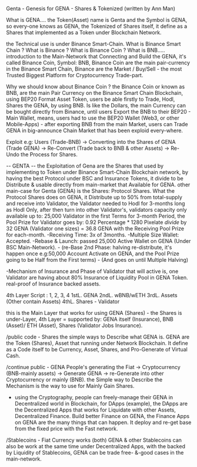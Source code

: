 Genta - Genesis for GENA - Shares & Tokenized (written by Ann Man)

What is GENA.... the Token(Asset) name is Genta and the Symbol is GENA, so every-one knows as GENA, the Tokenized of Shares itself, it define as a Shares that implemented as a Token under Blockchain Network.

the Technical use is under Binance Smart-Chain. What is Binance Smart Chain ? What is Binance ? What is Binance Coin ? What is BNB.....
introduction to the Main-Network that Connecting and Build the GENA, it's called Binance Coin, Symbol: BNB, Binance Coin are the main pair-currency in the Binance Smart Chain, Binance are the Market / Buy/Sell - the most Trusted Biggest Platform for Cryptocurrency Trade-part.

Why we should know about Binance Coin ? the Binance Coin or known as BNB, are the main Pair Currency on the Binance Smart Chain Blockchain, using BEP20 Format Asset Token, users be able firstly to Trade, Hodl, Shares the GENA, by using BNB. Is like the Dollars, the main Currency can be bought directly from Binance, until users Export the BNB to their BEP20 - Main Wallet, means, users had to use the BEP20 Wallet (Web3, or other Mobile-Apps) - after exporting BNB from the main Market, users can Trade GENA in big-announce Chain Market that has been exploid every-where.

Exploit e.g: Users (Trade-BNB) -> Converting into the Shares of GENA (Trade GENA) -> Re-Convert (Trade back to BNB & other Assets) -> Re-Undo the Process for Shares.

 -- GENTA -- 
the Exploitation of Gena are the Shares that used by implementing to Token under Binance Smart-Chain Blockchain network, by having the best Protocol under BSC and Insurance Tokens, it divide to be Distribute & usable directly from main-market that Available for GENA. 
other main-case for Genta (GENA) is the Shares: Protocol Shares. What the Protocol Shares does on GENA, it Distribute up to 50% from total-supply and receive into Validator, the Validator needed to Hodl for 3-months long as Hodl Only, after then turn into other Validator's, validators capacity only available up to: 25,000 Validator in the first Terms for 3-month Period, the Pool Prize for Validator goes by: 0.92 Percentage * 1280 Pixelate *divide* by 32 GENA (Validator one sizes) = 36.8 GENA with the Receiving Pool Prize for each-month.
-Receiving Time: 3x of 3months.
-Multiple Size Wallet: Accepted.
-Rebase & Launch: passed 25,000 Active Wallet on GENA (Under BSC Main-Network). - (re-Base 2nd Phase: halving re-distribute, it's happen once e.g:50,000 Account Activate on GENA, and the Pool Prize going to be Half from the First terms) - (And goes on until Multiple Halving)

-Mechanism of Insurance and Phase of Validator that will active is, one Validator are having about 80% Insurance of Liquidity Pool in GENA Token.
real-proof of Insurance backed assets.

4th Layer Script : 1, 2, 3, 4
1stL. GENA
2ndL. wBNB/wETH
3rdL. Assets (Other contain Assets)
4thL. Shares - Validator

this is the Main Layer that works for using GENA (Shares) - the Shares is under-Layer, 4th Layer = supported by: GENA itself (Insurance), BNB (Asset)/ ETH (Asset), Shares (Validator Jobs Insurance).

/public code - Shares 
the simple ways to Describe what GENA is. GENA are the Token (Shares), Asset that running under Network Blockchain. It define as a Code itself to be Currency, Asset, Shares, and Pro-Generate of Virtual Cash.

/continue public - GENA
People's generating the Fiat -> Cryptocurrency (BNB-mainly assets) -> Generate GENA -> re-Generate into other Cryptocurrency or mainly (BNB).
the Simple way to Describe the Mechanism is the way to use for Mainly Gain Shares.
- using the Cryptography, people can freely-manage their GENA in Decentralized world in Blockchain, for DApps (example), the DApps are the Decentralized Apps that works for Liquidate with other Assets, Decentralized Finance.
Build better Finance on GENA, the Finance Apps on GENA are the many things that can happen. It deploy and re-get base from the fixed price with the Fast network.

/Stablecoins - Fiat Currency works (both)
GENA & other Stablecoins can also be work at the same time under Decentralized Apps, with the backed by Liquidity of Stablecoins, GENA can be trade free- &-good cases in the main-network. 

